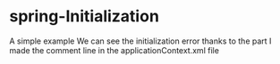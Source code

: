 # spring-Initialization
A simple example
We can see the initialization error thanks to the part I made the comment line in the applicationContext.xml file
